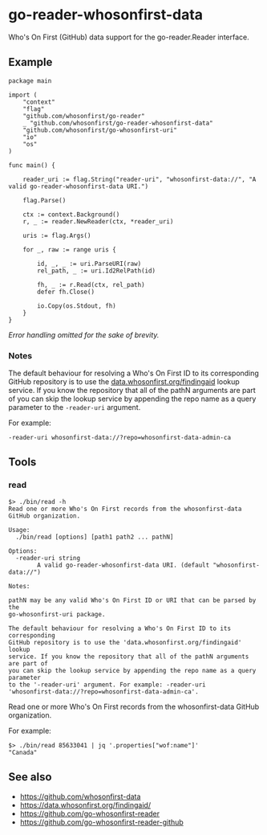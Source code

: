 # go-reader-whosonfirst-data

Who's On First (GitHub) data support for the go-reader.Reader interface.

## Example

```
package main

import (
	"context"
	"flag"
	"github.com/whosonfirst/go-reader"
	_ "github.com/whosonfirst/go-reader-whosonfirst-data"
	"github.com/whosonfirst/go-whosonfirst-uri"
	"io"
	"os"
)

func main() {

	reader_uri := flag.String("reader-uri", "whosonfirst-data://", "A valid go-reader-whosonfirst-data URI.")
	
	flag.Parse()

	ctx := context.Background()
	r, _ := reader.NewReader(ctx, *reader_uri)

	uris := flag.Args()

	for _, raw := range uris {

		id, _, _ := uri.ParseURI(raw)
		rel_path, _ := uri.Id2RelPath(id)

		fh, _ := r.Read(ctx, rel_path)
		defer fh.Close()

		io.Copy(os.Stdout, fh)
	}
}
```

_Error handling omitted for the sake of brevity._

### Notes

The default behaviour for resolving a Who's On First ID to its corresponding GitHub repository is to use the [data.whosonfirst.org/findingaid](https://data.whosonfirst.org/findingaid/) lookup service. If you know the repository that all of the pathN arguments are part of you can skip the lookup service by appending the repo name as a query parameter to the `-reader-uri` argument.

For example:

```
-reader-uri whosonfirst-data://?repo=whosonfirst-data-admin-ca
```

## Tools

### read

```
$> ./bin/read -h
Read one or more Who's On First records from the whosonfirst-data GitHub organization.

Usage:
  ./bin/read [options] [path1 path2 ... pathN]

Options:
  -reader-uri string
    	A valid go-reader-whosonfirst-data URI. (default "whosonfirst-data://")

Notes:

pathN may be any valid Who's On First ID or URI that can be parsed by the
go-whosonfirst-uri package.

The default behaviour for resolving a Who's On First ID to its corresponding
GitHub repository is to use the 'data.whosonfirst.org/findingaid' lookup
service. If you know the repository that all of the pathN arguments are part of
you can skip the lookup service by appending the repo name as a query parameter
to the '-reader-uri' argument. For example: -reader-uri
'whosonfirst-data://?repo=whosonfirst-data-admin-ca'.
```

Read one or more Who's On First records from the whosonfirst-data GitHub organization.

For example:

```
$> ./bin/read 85633041 | jq '.properties["wof:name"]'
"Canada"
```

## See also

* https://github.com/whosonfirst-data
* https://data.whosonfirst.org/findingaid/
* https://github.com/go-whosonfirst-reader
* https://github.com/go-whosonfirst-reader-github

